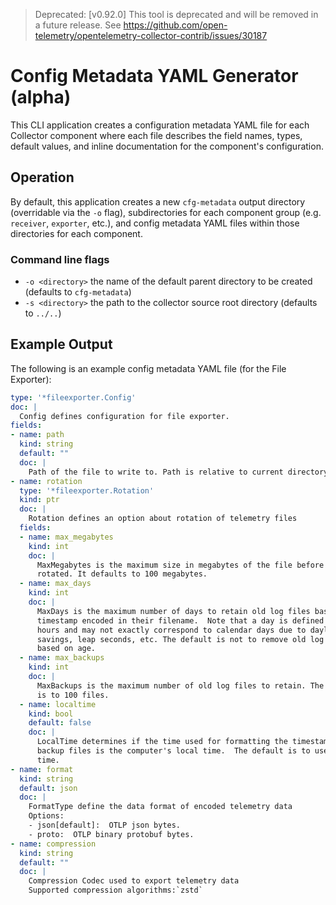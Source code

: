 > Deprecated: [v0.92.0] This tool is deprecated and will be removed in a future release.
> See https://github.com/open-telemetry/opentelemetry-collector-contrib/issues/30187

# Config Metadata YAML Generator (alpha)

This CLI application creates a configuration metadata YAML file for each
Collector component where each file describes the field names, types, default
values, and inline documentation for the component's configuration.

## Operation

By default, this application creates a new `cfg-metadata` output directory
(overridable via the `-o` flag), subdirectories for each component group
(e.g. `receiver`, `exporter`, etc.), and config metadata YAML files within
those directories for each component.

### Command line flags

* `-o <directory>` the name of the default parent directory to be created (defaults to `cfg-metadata`)
* `-s <directory>` the path to the collector source root directory (defaults to `../..`)

## Example Output

The following is an example config metadata YAML file (for the File Exporter):

```yaml
type: '*fileexporter.Config'
doc: |
  Config defines configuration for file exporter.
fields:
- name: path
  kind: string
  default: ""
  doc: |
    Path of the file to write to. Path is relative to current directory.
- name: rotation
  type: '*fileexporter.Rotation'
  kind: ptr
  doc: |
    Rotation defines an option about rotation of telemetry files
  fields:
  - name: max_megabytes
    kind: int
    doc: |
      MaxMegabytes is the maximum size in megabytes of the file before it gets
      rotated. It defaults to 100 megabytes.
  - name: max_days
    kind: int
    doc: |
      MaxDays is the maximum number of days to retain old log files based on the
      timestamp encoded in their filename.  Note that a day is defined as 24
      hours and may not exactly correspond to calendar days due to daylight
      savings, leap seconds, etc. The default is not to remove old log files
      based on age.
  - name: max_backups
    kind: int
    doc: |
      MaxBackups is the maximum number of old log files to retain. The default
      is to 100 files.
  - name: localtime
    kind: bool
    default: false
    doc: |
      LocalTime determines if the time used for formatting the timestamps in
      backup files is the computer's local time.  The default is to use UTC
      time.
- name: format
  kind: string
  default: json
  doc: |
    FormatType define the data format of encoded telemetry data
    Options:
    - json[default]:  OTLP json bytes.
    - proto:  OTLP binary protobuf bytes.
- name: compression
  kind: string
  default: ""
  doc: |
    Compression Codec used to export telemetry data
    Supported compression algorithms:`zstd`

```